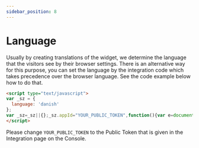 ```yaml
---
sidebar_position: 8
---
```


# Language

Usually by creating translations of the widget, we determine the language that the visitors see by their browser settings. There is an alternative way for this purpose, you can set the language by the integration code which takes precedence over the browser language. See the code example below how to do that.


```html
<script type="text/javascript">
var _sz = {
  language: 'danish'
};
var _sz=_sz||{};_sz.appId="YOUR_PUBLIC_TOKEN",function(){var e=document.createElement("script");e.src="https://cdn.signalzen.com/signalzen.js",e.setAttribute("async","true"),document.documentElement.firstChild.appendChild(e);var t=setInterval(function(){"undefined"!=typeof SignalZen&&(clearInterval(t),new SignalZen(_sz).load())},10)}();
</script>
```
Please change `YOUR_PUBLIC_TOKEN` to the Public Token that is given in the Integration page on the Console.
